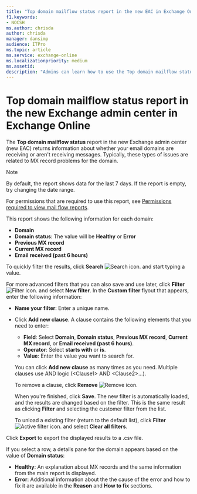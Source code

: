 ```yaml
---
title: "Top domain mailflow status report in the new EAC in Exchange Online"
f1.keywords:
- NOCSH
ms.author: chrisda
author: chrisda
manager: dansimp
audience: ITPro
ms.topic: article
ms.service: exchange-online
ms.localizationpriority: medium
ms.assetid:
description: "Admins can learn how to use the Top domain mailflow status report in the new Exchange admin center to identify and troubleshoot mail flow in your email domains."
---
```


# Top domain mailflow status report in the new Exchange admin center in Exchange Online

The **Top domain mailflow status** report in the new Exchange admin center (new EAC) returns information about whether your email domains are receiving or aren't receiving messages. Typically, these types of issues are related to MX record problems for the domain.

> [!NOTE]
> By default, the report shows data for the last 7 days. If the report is empty, try changing the date range.
>
> For permissions that are required to use this report, see [Permissions required to view mail flow reports](mail-flow-reports.md#permissions-required-to-view-mail-flow-reports).

This report shows the following information for each domain:

- **Domain**
- **Domain status**: The value will be **Healthy** or **Error**
- **Previous MX record**
- **Current MX record**
- **Email received (past 6 hours)**

To quickly filter the results, click **Search** ![Search icon.](../../media/modern-eac-search-icon.png) and start typing a value.

For more advanced filters that you can also save and use later, click **Filter** ![Filter icon.](../../media/modern-eac-filter-icon.png) and select **New filter**. In the **Custom filter** flyout that appears, enter the following information:

- **Name your filter**: Enter a unique name.
- Click **Add new clause**. A clause contains the following elements that you need to enter:
  - **Field**: Select **Domain**, **Domain status**, **Previous MX record**, **Current MX record**, or **Email received (past 6 hours)**.
  - **Operator**: Select **starts with** or **is**.
  - **Value**: Enter the value you want to search for.

  You can click **Add new clause** as many times as you need. Multiple clauses use AND logic (\<Clause1\> AND \<Clause2\>...).

  To remove a clause, click **Remove** ![Remove icon.](../../media/modern-eac-remove-icon.png)

  When you're finished, click **Save**. The new filter is automatically loaded, and the results are changed based on the filter. This is the same result as clicking **Filter** and selecting the customer filter from the list.

  To unload a existing filter (return to the default list), click **Filter** ![Active filter icon.](../../media/modern-eac-filter-active-icon.png) and select **Clear all filters**.

Click **Export** to export the displayed results to a .csv file.

If you select a row, a details pane for the domain appears based on the value of **Domain status**:

- **Healthy**: An explanation about MX records and the same information from the main report is displayed.
- **Error**: Additional information about the the cause of the error and how to fix it are available in the **Reason** and **How to fix** sections.
